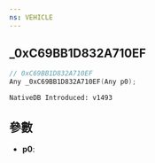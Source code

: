 ```yaml
---
ns: VEHICLE
---
```

## _0xC69BB1D832A710EF

```c
// 0xC69BB1D832A710EF
Any _0xC69BB1D832A710EF(Any p0);
```

```
NativeDB Introduced: v1493
```

## 參數
* **p0**:

